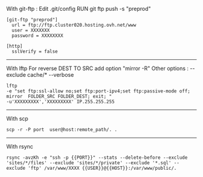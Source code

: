 With git-ftp :
    Edit .git/config
    RUN git ftp push -s "preprod"

```
[git-ftp "preprod"]
  url = ftp://ftp.cluster020.hosting.ovh.net/www
  user = XXXXXXX
  password = XXXXXXXX

[http]
  sslVerify = false
```

---
With lftp 
For reverse DEST TO SRC add option "mirror -R"
Other options : --exclude cache/*  --verbose

```
lftp 
-e "set ftp:ssl-allow no;set ftp:port-ipv4;set ftp:passive-mode off; mirror  FOLDER_SRC FOLDER_DEST; exit; " 
-u'XXXXXXXXX','XXXXXXXXX' IP.255.255.255

```
---
With scp
```
scp -r -P port  user@host:remote_path/. .
```
---
With rsync
```
rsync -avzKh -e "ssh -p {{PORT}}" --stats --delete-before --exclude 'sites/*/files' --exclude 'sites/*/private' --exclude '*.sql' --exclude 'ftp' /var/www/XXXX {{USER}}@{{HOST}}:/var/www/public/.
```

